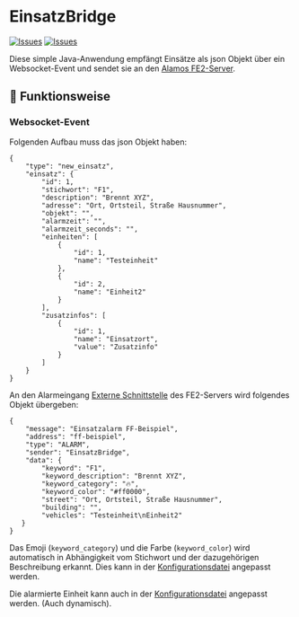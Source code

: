 # EinsatzBridge

[![Issues](https://img.shields.io/github/issues/Finn0811/EinsatzBridge?style=flat-square)](https://img.shields.io/github/issues/Finn0811/EinsatzBridge?style=flat-square)
[![Issues](https://img.shields.io/github/stars/Finn0811/EinsatzBridge)](https://img.shields.io/github/stars/Finn0811/EinsatzBridge)

Diese simple Java-Anwendung empfängt Einsätze als json Objekt über ein Websocket-Event und sendet sie an den [Alamos FE2-Server](https://www.alamos-gmbh.com/service/fe2/).

## :rocket: Funktionsweise
### Websocket-Event
Folgenden Aufbau muss das json Objekt haben:

```
{
    "type": "new_einsatz",
    "einsatz": {
        "id": 1,
        "stichwort": "F1",
        "description": "Brennt XYZ",
        "adresse": "Ort, Ortsteil, Straße Hausnummer",
        "objekt": "",
        "alarmzeit": "",
        "alarmzeit_seconds": "",
        "einheiten": [
            {
                "id": 1,
                "name": "Testeinheit"
            },
            {
                "id": 2,
                "name": "Einheit2"
            }
        ],
        "zusatzinfos": [
            {
                "id": 1,
                "name": "Einsatzort",
                "value": "Zusatzinfo"
            }
        ]
    }
}
```
An den Alarmeingang [Externe Schnittstelle](https://alamos-support.atlassian.net/wiki/spaces/documentation/pages/219480366/Externe+Schnittstelle) des FE2-Servers wird folgendes Objekt übergeben:

```
{
    "message": "Einsatzalarm FF-Beispiel",
    "address": "ff-beispiel",
    "type": "ALARM",
    "sender": "EinsatzBridge",
    "data": {
        "keyword": "F1",
        "keyword_description": "Brennt XYZ",
        "keyword_category": "🔥",
        "keyword_color": "#ff0000",
        "street": "Ort, Ortsteil, Straße Hausnummer",
        "building": "",
        "vehicles": "Testeinheit\nEinheit2"
   }
}
```

Das Emoji (`keyword_category`) und die Farbe (`keyword_color`) wird automatisch in Abhängigkeit vom Stichwort und der dazugehörigen Beschreibung erkannt.
Dies kann in der [Konfigurationsdatei](https://github.com/Finn0811/EinsatzBridge/blob/master/src/main/resources/config.yml) angepasst werden.

Die alarmierte Einheit kann auch in der [Konfigurationsdatei](https://github.com/Finn0811/EinsatzBridge/blob/master/src/main/resources/config.yml) angepasst werden. (Auch dynamisch).
